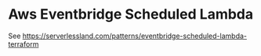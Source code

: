 # Aws Eventbridge Scheduled Lambda

See https://serverlessland.com/patterns/eventbridge-scheduled-lambda-terraform